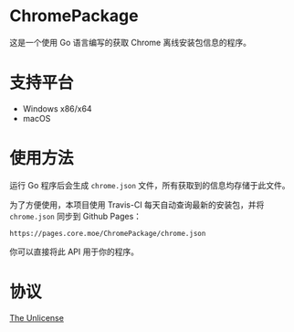# ChromePackage

这是一个使用 Go 语言编写的获取 Chrome 离线安装包信息的程序。

# 支持平台

 - Windows x86/x64
 - macOS

# 使用方法

运行 Go 程序后会生成 `chrome.json` 文件，所有获取到的信息均存储于此文件。

为了方便使用，本项目使用 Travis-CI 每天自动查询最新的安装包，并将 `chrome.json` 同步到 Github Pages：

    https://pages.core.moe/ChromePackage/chrome.json

你可以直接将此 API 用于你的程序。

# 协议

[The Unlicense](https://unlicense.org/)

